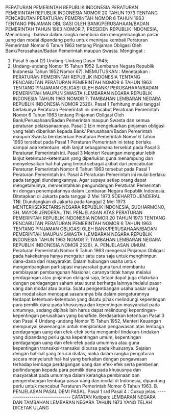  PERATURAN PEMERINTAH REPUBLIK INDONESIA PERATURAN PEMERINTAH REPUBLIK INDONESIA NOMOR 20 TAHUN 1973 TENTANG PENCABUTAN PERATURAN PEMERINTAH NOMOR 6 TAHUN 1963 TENTANG PINJAMAN OBLIGASI OLEH BANK/PERUSAHAAN/BADAN PEMERINTAH TAHUN 1963 NOMOR 7; PRESIDEN REPUBLIK INDONESIA,
Menimbang :
 bahwa dalam rangka membina dan mengembangkan pasar uang dan modal dipandang perlu untuk meninjau kembali Peraturan Pemerintah Nomor 6 Tahun 1963 tentang Pinjaman Obligasi Oleh Bank/Perusahaan/Badan Pemerintah maupun Swasta.
Mengingat :

1. Pasal 5 ayat (2) Undang-Undang Dasar 1945;
2. Undang-undang Nomor 15 Tahun 1952 (Lembaran Negara Republik Indonesia Tahun 1952 Nomor 67).
MEMUTUSKAN :
 Menetapkan : PERATURAN PEMERINTAH REPUBLIK INDONESIA TENTANG PENCABUTAN PERATURAN PEMERINTAH NOMOR 6 TAHUN 1963 TENTANG PINJAMAN OBLIGASI OLEH BANK/ PERUSAHAAN/BADAN PEMERINTAH MAUPUN SWASTA (LEMBARAN NEGARA REPUBLIK INDONESIA TAHUN 1963 NOMOR 7; TAMBAHAN LEMBARAN NEGARA REPUBLIK INDONESIA NOMOR 2526).
Pasal 1
Terhitung mulai tanggal berlakunya Peraturan Pemerintah ini mencabut Peraturan Pemerintah Nomor 6 Tahun 1963 tentang Pinjaman Obligasi Oleh Bank/Perusahaan/Badan Pemerintah maupun Swasta dan semua peraturan pelaksanaannya.
Pasal 2
Izin mengeluarkan pinjaman obligasi yang telah diberikan kepada Bank/ Perusahaan/Badan Pemerintah maupun Swasta berdasarkan Peraturan Pemerintah Nomor 6 Tahun 1963 tersebut pada Pasal 1 Peraturan Pemerintah ini tetap berlaku sampai ada ketentuan lebih lanjut sebagaimana tersebut pada Pasal 3 Peraturan Pemerintah ini.
Pasal 3
Menteri Keuangan mengatur lebih lanjut ketentuan-ketentuan yang diperlukan guna menampung dan menyelesaikan hal-hal yang timbul sebagai akibat dari pencabutan Peraturan Pemerintah Nomor 6 Tahun 1963 tersebut pada Pasal 1 Peraturan Pemerintah ini.
Pasal 4
Peraturan Pemerintah ini mulai berlaku pada tanggal diundangkannya. Agar supaya setiap orang dapat mengetahuinya, memerintahkan pengundangan Peraturan Pemerintah ini dengan penempatannya dalam Lembaran Negara Republik Indonesia. Ditetapkan di Jakarta pada tanggal 2 Mei 1973 SOEHARTO JENDERAL TNI. Diundangkan di Jakarta pada tanggal 2 Mei 1973 MENTERI/SEKRETARIS NEGARA REPUBLIK INDONESIA, SUDHARMONO, SH. MAYOR JENDERAL TNI. PENJELASAN ATAS PERATURAN PEMERINTAH REPUBLIK INDONESIA NOMOR 20 TAHUN 1973 TENTANG PENCABUTAN PERATURAN PEMERINTAH NOMOR 6 TAHUN 1963 TENTANG PINJAMAN OBLIGASI OLEH BANK/PERUSAHAAN/BADAN PEMERINTAH MAUPUN SWASTA (LEMBARAN NEGARA REPUBLIK INDONESIA TAHUN 1963 NOMOR 7; TAMBAHAN LEMBARAN NEGARA REPUBLIK INDONESIA NOMOR 2526). A. PENJELASAN UMUM. Peraturan Pemerintah Nomor 6 Tahun 1963 mengenai Pinjaman Obligasi pada hakekatnya hanya mengatur satu cara saja untuk menghimpun dana-dana dari masyarakat. Dalam hubungan usaha untuk mengembangkan partisipasi masyarakat guna turut membantu pembiayaan pembangunan Nasional, caranya tidak hanya melalui perdagangan atau pinjaman obligasi saja, tetapi dapat juga dilakukan dengan perdagangan saham atau surat berharga lainnya melalui pasar uang dan modal atau bursa. Suatu pengembangan usaha pasar uang dan modal akan mencapai sasarannya bila dalam pengaturannya terdapat ketentuan-ketentuan yang disatu pihak melindungi kepentingan para pemilik dana pada khususnya dan kepentingan masyarakat pada umumnya, sedang dipihak lain harus dapat melindungi kepentingan-kepentingan perusahaan yang bonafide. Berdasarkan ketentuan Pasal 3 dan Pasal 4 Undang-undang Nomor 15 Tahun 1952, Menteri Keuangan mempunyai kewenangan untuk menjalankan pengawasan atas lembaga perdagangan uang dan efek-efek serta mengambil tindakan-tindakan yang dipandang perlu guna kepentingan umum, kepentingan perdagangan uang dan efek-efek pada umumnya atau guna kepentingan transaksi-transaksi dibursa pada khususnya. Sejalan dengan hal-hal yang terurai diatas, maka dalam rangka pengaturan secara menyeluruh hal-hal yang berkaitan dengan pengawasan terhadap lembaga perdagangan uang dan efek-efek serta pemberian perlindungan kepada para pemilik dana pada khususnya dan masyarakat pada umumnya dalam kerangka pembinaan dan pengembangan lembaga pasar uang dan modal di Indonesia, dipandang perlu untuk mencabut Peraturan Pemerintah Nomor 6 Tahun 1963. B. PENJELASAN PASAL DEMI PASAL. Pasal 1 s/d Pasal 4 : Cukup jelas. -------------------------------- CATATAN Kutipan: LEMBARAN NEGARA DAN TAMBAHAN LEMBARAN NEGARA TAHUN 1973 YANG TELAH DICETAK ULANG